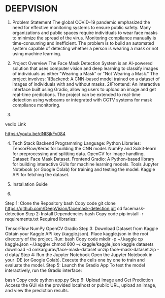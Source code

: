 # DEEPVISION

1. Problem Statement
The global COVID-19 pandemic emphasized the need for effective monitoring systems to ensure public safety. Many organizations and public spaces require individuals to wear face masks to minimize
 the spread of the virus. Monitoring compliance manually is time-consuming and inefficient. The problem is to build an automated system capable of detecting whether a person is wearing a mask or not
 using machine learning.


2. Project Overview
The Face Mask Detection System is an AI-powered solution that uses computer vision and deep learning to classify images of individuals as either "Wearing a Mask" or "Not Wearing a Mask." The project involves:
1)Backend: A CNN-based model trained on a dataset of images of individuals with and without masks.
2)Frontend: An interactive interface built using Gradio, allowing users to upload an image and get real-time predictions.
The project can be extended to real-time detection using webcams or integrated with CCTV systems for mask compliance monitoring.

3)
vedio Link

https://youtu.be/dNISjkFv084




4. Tech Stack
Backend
Programming Language: Python
Libraries:
TensorFlow/Keras for building the CNN model.
NumPy and Scikit-learn for preprocessing and splitting data.
OpenCV for image handling.
Dataset: Face Mask Dataset.
Frontend
Gradio: A Python-based library for building interactive GUIs for machine learning models.
Tools
Jupyter Notebook (or Google Colab) for training and testing the model.
Kaggle API for fetching the dataset.


5. Installation Guide
6. 
Step 1: Clone the Repository
bash
Copy code
git clone https://github.com/DeepVision/facemask-detection.git
cd facemask-detection
Step 2: Install Dependencies
bash
Copy code
pip install -r requirements.txt
Required libraries:

TensorFlow
NumPy
OpenCV
Gradio
Step 3: Download Dataset from Kaggle
Obtain your Kaggle API key (kaggle.json).
Place kaggle.json in the root directory of the project.
Run:
bash
Copy code
mkdir -p ~/.kaggle
cp kaggle.json ~/.kaggle/
chmod 600 ~/.kaggle/kaggle.json
kaggle datasets download -d omkargurav/face-mask-dataset
unzip face-mask-dataset.zip -d data/
Step 4: Run the Jupyter Notebook
Open the Jupyter Notebook in your IDE (or Google Colab).
Execute the cells one by one to train and evaluate the model.
Step 5: Launch the Gradio App
To test the model interactively, run the Gradio interface:

bash
Copy code
python app.py
Step 6: Upload Image and Get Prediction
Access the GUI via the provided localhost or public URL, upload an image, and view the prediction results.
